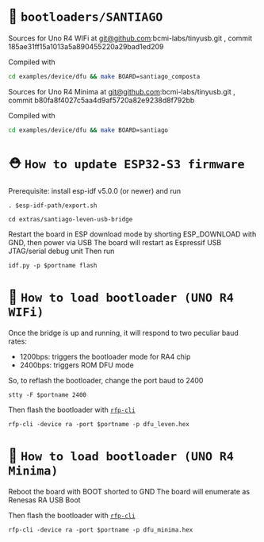 :floppy_disk: `bootloaders/SANTIAGO`
====================================
Sources for Uno R4 WIFi at git@github.com:bcmi-labs/tinyusb.git , commit 185ae31ff15a1013a5a890455220a29bad1ed209

Compiled with
```bash
cd examples/device/dfu && make BOARD=santiago_composta
```

Sources for Uno R4 Minima at git@github.com:bcmi-labs/tinyusb.git , commit b80fa8f4027c5aa4d9af5720a82e9238d8f792bb

Compiled with
```bash
cd examples/device/dfu && make BOARD=santiago
```

:rescue_worker_helmet: `How to update ESP32-S3 firmware`
====================================

Prerequisite: install esp-idf v5.0.0 (or newer) and run
```
. $esp-idf-path/export.sh

cd extras/santiago-leven-usb-bridge
```

Restart the board in ESP download mode by shorting ESP_DOWNLOAD with GND, then power via USB
The board will restart as Espressif USB JTAG/serial debug unit
Then run
```
idf.py -p $portname flash
```

:rocket: `How to load bootloader (UNO R4 WIFi)`
====================================

Once the bridge is up and running, it will respond to two peculiar baud rates:
* 1200bps: triggers the bootloader mode for RA4 chip
* 2400bps: triggers ROM DFU mode

So, to reflash the bootloader, change the port baud to 2400
```
stty -F $portname 2400
```

Then flash the bootloader with [`rfp-cli`](https://www.renesas.com/us/en/software-tool/renesas-flash-programmer-programming-gui#download)
```
rfp-cli -device ra -port $portname -p dfu_leven.hex
```

:rocket: `How to load bootloader (UNO R4 Minima)`
====================================

Reboot the board with BOOT shorted to GND
The board will enumerate as Renesas RA USB Boot

Then flash the bootloader with [`rfp-cli`](https://www.renesas.com/us/en/software-tool/renesas-flash-programmer-programming-gui#download)
```
rfp-cli -device ra -port $portname -p dfu_minima.hex
```

